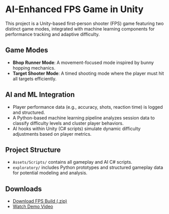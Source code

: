 # AI-Enhanced FPS Game in Unity

This project is a Unity-based first-person shooter (FPS) game featuring two distinct game modes, integrated with machine learning components for performance tracking and adaptive difficulty.

## Game Modes

- **Bhop Runner Mode**: A movement-focused mode inspired by bunny hopping mechanics.
- **Target Shooter Mode**: A timed shooting mode where the player must hit all targets efficiently.

## AI and ML Integration

- Player performance data (e.g., accuracy, shots, reaction time) is logged and structured.
- A Python-based machine learning pipeline analyzes session data to classify difficulty levels and cluster player behaviors.
- AI hooks within Unity (C# scripts) simulate dynamic difficulty adjustments based on player metrics.

## Project Structure

- `Assets/Scripts/` contains all gameplay and AI C# scripts.
- `exploratory/` includes Python prototypes and structured gameplay data for potential modeling and analysis.


## Downloads

- [Download FPS Build (.zip)](https://github.com/SardarBoy/UnityGameDev/releases/tag/v1.0)
- [Watch Demo Video](https://drive.google.com/file/d/1MBbAncl0xS26XVdDrT4dNuUetE_uzsWW/view?usp=sharing)
